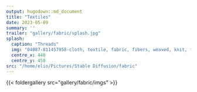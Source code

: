 ```yaml
---
output: hugodown::md_document
title: "Textiles"
date: 2023-05-09
summary: ''
trailer: "gallery/fabric/splash.jpg"
splash:
  caption: "Threads"
  img: "04087-811457958-cloth, textile, fabric, fibers, weaved, knit, flowing, threads, noise, generative art, abstract, muted colors, curves, extremely.jpg"
  centre_x: 440
  centre_y: 450
src: "/home/elio/Pictures/Stable Diffusion/fabric"
---
```


{{< foldergallery src="gallery/fabric/imgs" >}}

